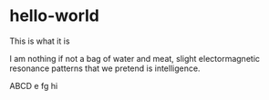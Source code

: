 # hello-world
This is what it is

I am nothing if not a bag of water and meat, slight electormagnetic resonance patterns that we pretend is intelligence. 

ABCD
e
fg
hi
